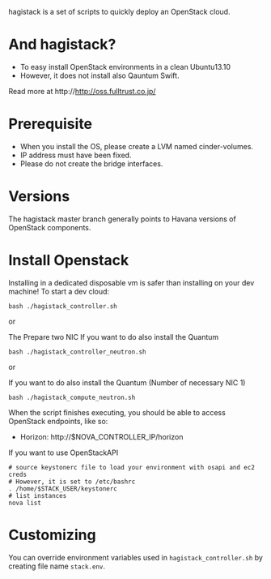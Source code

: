 hagistack is a set of scripts to quickly deploy an OpenStack cloud.

# And hagistack?

* To easy install OpenStack environments in a clean Ubuntu13.10
* However, it does not install also Qauntum Swift.

Read more at http://http://oss.fulltrust.co.jp/

# Prerequisite

* When you install the OS, please create a LVM named cinder-volumes.
* IP address must have been fixed.
* Please do not create the bridge interfaces.

# Versions

The hagistack master branch generally points to Havana versions of OpenStack components.

# Install Openstack

Installing in a dedicated disposable vm is safer than installing on your dev machine!  To start a dev cloud:

    bash ./hagistack_controller.sh

or 

The Prepare two NIC If you want to do also install the Quantum

    bash ./hagistack_controller_neutron.sh

or

If you want to do also install the Quantum (Number of necessary NIC 1)

    bash ./hagistack_compute_neutron.sh

When the script finishes executing, you should be able to access OpenStack endpoints, like so:

* Horizon: http://$NOVA_CONTROLLER_IP/horizon

If you want to use OpenStackAPI

    # source keystonerc file to load your environment with osapi and ec2 creds
    # However, it is set to /etc/bashrc
    . /home/$STACK_USER/keystonerc
    # list instances
    nova list

# Customizing

You can override environment variables used in `hagistack_controller.sh` by creating file name `stack.env`.

